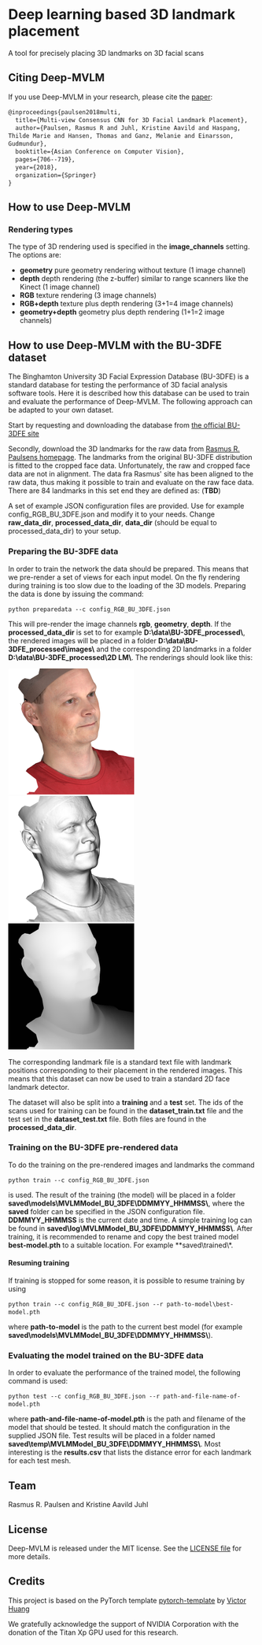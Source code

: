 # Deep learning based 3D landmark placement
A tool for precisely placing 3D landmarks on 3D facial scans

## Citing Deep-MVLM

If you use Deep-MVLM in your research, please cite the
[paper](TBD):
```
@inproceedings{paulsen2018multi,
  title={Multi-view Consensus CNN for 3D Facial Landmark Placement},
  author={Paulsen, Rasmus R and Juhl, Kristine Aavild and Haspang, Thilde Marie and Hansen, Thomas and Ganz, Melanie and Einarsson, Gudmundur},
  booktitle={Asian Conference on Computer Vision},
  pages={706--719},
  year={2018},
  organization={Springer}
}
```

## How to use Deep-MVLM
### Rendering types
The type of 3D rendering used is specified in the **image_channels** setting. The options are:
- **geometry** pure geometry rendering without texture (1 image channel)
- **depth** depth rendering (the z-buffer) similar to range scanners like the Kinect (1 image channel)
- **RGB** texture rendering (3 image channels)
- **RGB+depth** texture plus depth rendering (3+1=4 image channels)
- **geometry+depth** geometry plus depth rendering (1+1=2 image channels)

## How to use Deep-MVLM with the BU-3DFE dataset

The Binghamton University 3D Facial Expression Database (BU-3DFE) is a standard database for testing the performance of 3D facial analysis software tools. Here it is described how this database can be used to train and evaluate the performance of Deep-MVLM. The following approach can be adapted to your own dataset.

Start by requesting and downloading the database from [the official BU-3DFE site](http://www.cs.binghamton.edu/~lijun/Research/3DFE/3DFE_Analysis.html)

Secondly, download the 3D landmarks for the raw data from [Rasmus R. Paulsens homepage](http://people.compute.dtu.dk/rapa/BU-3DFE/BU_3DFE_84_landmarks_rapa.zip). The landmarks from the original BU-3DFE distribution is fitted to the cropped face data. Unfortunately, the raw and cropped face data are not in alignment. The data fra Rasmus' site has been aligned to the raw data, thus making it possible to train and evaluate on the raw face data. There are 84 landmarks in this set end they are defined as: (**TBD**)

A set of example JSON configuration files are provided. Use for example config_RGB_BU_3DFE.json and modify it to your needs. Change **raw_data_dir**, **processed_data_dir**, **data_dir** (should be equal to processed_data_dir) to your setup.

### Preparing the BU-3DFE data
In order to train the network the data should be prepared. This means that we pre-render a set of views for each input model. On the fly rendering during training is too slow due to the loading of the 3D models. Preparing the data is done by issuing the command:

```
python preparedata --c config_RGB_BU_3DFE.json
```

This will pre-render the image channels **rgb**, **geometry**, **depth**. If the **processed_data_dir** is set to for example **D:\\data\\BU-3DFE_processed\\**, the rendered images will be placed in a folder **D:\\data\\BU-3DFE_processed\\images\\** and the corresponding 2D landmarks in a folder **D:\\data\\BU-3DFE_processed\\2D LM\\**. The renderings should look like this:

![RGB rendering](art/rgb_rendering.png)![geometry rendering](art/geometry_rendering.png)![depth rendering](art/zbuffer_rendering.png)

The corresponding landmark file is a standard text file with landmark positions corresponding to their placement in the rendered images. This means that this dataset can now be used to train a standard 2D face landmark detector.

The dataset will also be split into a **training** and a **test** set. The ids of the scans used for training can be found in the **dataset_train.txt** file and the test set in the **dataset_test.txt** file. Both files are found in the **processed_data_dir**.

### Training on the BU-3DFE pre-rendered data
To do the training on the pre-rendered images and landmarks the command
```
python train --c config_RGB_BU_3DFE.json
```
is used. The result of the training (the model) will be placed in a folder **saved\\models\\MVLMModel_BU_3DFE\\DDMMYY_HHMMSS\\**, where the **saved** folder can be specified in the JSON configuration file. **DDMMYY_HHMMSS** is the current date and time. A simple training log can be found in **saved\\log\\MVLMModel_BU_3DFE\\DDMMYY_HHMMSS\\**.
After training, it is recommended to rename and copy the best trained model **best-model.pth** to a suitable location. For example **saved\\trained\\*.

#### Resuming training
If training is stopped for some reason, it is possible to resume training by using
```
python train --c config_RGB_BU_3DFE.json --r path-to-model\best-model.pth
```
where **path-to-model** is the path to the current best model (for example **saved\\models\\MVLMModel_BU_3DFE\\DDMMYY_HHMMSS\\**).


### Evaluating the model trained on the BU-3DFE data
In order to evaluate the performance of the trained model, the following command is used:
```
python test --c config_RGB_BU_3DFE.json --r path-and-file-name-of-model.pth
```
where **path-and-file-name-of-model.pth** is the path and filename of the model that should be tested. It should match the configuration in the supplied JSON file. Test results will be placed in a folder named **saved\\temp\\MVLMModel_BU_3DFE\\DDMMYY_HHMMSS\\**. Most interesting is the **results.csv** that lists the distance error for each landmark for each test mesh.





## Team
Rasmus R. Paulsen and Kristine Aavild Juhl

## License
Deep-MVLM is released under the MIT license. See the [LICENSE file](LICENSE) for more details.

## Credits
This project is based on the PyTorch template  [pytorch-template](https://github.com/victoresque/pytorch-template) by [Victor Huang](https://github.com/victoresque)

We gratefully acknowledge the support of NVIDIA Corporation with the donation of the Titan Xp GPU used for this research.
